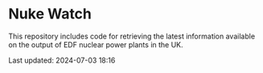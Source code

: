 # Nuke Watch

This repository includes code for retrieving the latest information available on the output of EDF nuclear power plants in the UK.

Last updated: 2024-07-03 18:16